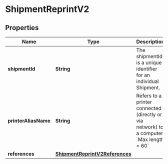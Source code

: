 

# ShipmentReprintV2


## Properties

| Name | Type | Description | Notes |
|------------ | ------------- | ------------- | -------------|
|**shipmentId** | **String** | The shipmentId is a unique identifier for an individual Shipment. |  |
|**printerAliasName** | **String** | Refers to a printer connected (directly or via network) to a computer. &#x60;Max length &#x3D; 60&#x60; |  [optional] |
|**references** | [**ShipmentReprintV2References**](ShipmentReprintV2References.md) |  |  [optional] |



